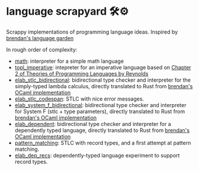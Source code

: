 # language scrapyard 🛠️⚙️

Scrappy implementations of programming language ideas. Inspired by [brendan's language garden](https://github.com/brendanzab/language-garden)

In rough order of complexity:
- [math](./math): interpreter for a simple math language
- [topl_imperative](./topl_imperative): intepreter for an imperative language based on [Chapter 2 of Theories of Programming Languages by Reynolds](https://github.com/HotHat/books/blob/master/Theories%20of%20Programming%20Languages%3BREYNOLDS%3B2009.pdf)
- [elab_stlc_bidirectional](./elab_stlc_bidirectional): bidirectional type checker and interpreter for the simply-typed lambda calculus, directly translated to Rust from [brendan's OCaml implementation](https://github.com/brendanzab/language-garden/tree/main/elab-stlc-bidirectional)
- [elab_stlc_codespan](./elab_stlc_codespan): STLC with nice error messages.
- [elab_system_f_bidirectional](./elab_system_f_bidirectional): bidirectional type checker and interpreter for System F (stlc + type parameters), directly translated to Rust from [brendan's OCaml implementation](https://github.com/brendanzab/language-garden/tree/main/elab-system-f-bidirectional)
- [elab_dependent](./elab_dependent): bidirectional type checker and interpreter for a dependently typed language, directly translated to Rust from [brendan's OCaml implementation](https://github.com/brendanzab/language-garden/tree/main/elab-dependent)
- [pattern_matching](./pattern_matching): STLC with record types, and a first attempt at pattern matching.
- [elab_dep_recs](./elab_dep_recs): dependently-typed language experiment to support record types.